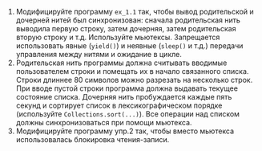 1. Модифицируйте программу `ex_1.1` так, чтобы вывод родительской и дочерней нитей был синхронизован: 
сначала родительская нить выводила первую строку, затем дочерняя, затем родительская вторую строку и т.д. 
Используйте мьютексы. Запрещается использовать явные (`yield()`) и неявные (`sleep()` и т.д.) передачи управления между нитями и ожидание в цикле.
2. Родительская нить программы должна считывать вводимые пользователем строки и помещать их в начало связанного списка. 
Строки длиннее 80 символов можно разрезать на несколько строк. При вводе пустой строки программа должна выдавать текущее состояние списка. 
Дочерняя нить пробуждается каждые пять секунд и сортирует список в лексикографическом порядке (используйте `Collections.sort(...)`). 
Все операции над списком должны синхронизоваться при помощи мьютекса.
3. Модифицируйте программу упр.2 так, чтобы вместо мьютекса использовалась блокировка чтения-записи.